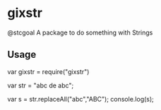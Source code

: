 # gixstr
@stcgoal A package to do something with Strings


## Usage

var gixstr = require("gixstr")

var str = "abc de abc";

var s = str.replaceAll("abc","ABC");
console.log(s);
